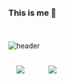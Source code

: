 ### This is me 👋
<br/>

![header](https://capsule-render.vercel.app/api?type=rounded&color=auto&height=300&section=header&text=공부해라~그건너무어려워&fontColor=ffffff&fontSize=50&animation=twinkling)

<br/>

<div style="display: flex; white-space: nowrap;">

<img src="https://github-readme-stats.vercel.app/api/top-langs/?username=constant94-dev&layout=compact&show_icons=true&show_owner=true&hide_title=false&theme=aura&hide=go,scss,css" style="padding: 0rem 3rem 0rem 1rem"/>
<img src="https://github-readme-stats.vercel.app/api?username=constant94-dev&show_icons=true&theme=aura"/>

</div>

<!--
**constant94-dev/constant94-dev** is a ✨ _special_ ✨ repository because its `README.md` (this file) appears on your GitHub profile.

Here are some ideas to get you started:

- 🔭 I’m currently working on ...
- 🌱 I’m currently learning ...
- 👯 I’m looking to collaborate on ...
- 🤔 I’m looking for help with ...
- 💬 Ask me about ...
- 📫 How to reach me: ...
- 😄 Pronouns: ...
- ⚡ Fun fact: ...
- GitHub 대문의 배지 스타일 HTML: <img src="https://img.shields.io/badge/${아이콘}-${색상}?style=${뱃지스타일}&logo=${텍스트}&logoColor=${텍스트 색상}"/></a>&nbsp
- GitHub 대문의 나의 스탯 보여주기: ![Aaron's GitHub stats](https://github-readme-stats.vercel.app/api?username=constant94-dev&show_icons=true&theme=aura)
- GitHub 대문의 자주 사용하는 언어 보여주기: https://github-readme-stats.vercel.app/api/top-langs/?username=${깃닉네임}&layout=compact&show_icons=${아이콘 보여줄지}&show_owner=${소유자 표기}&hide_title=${타이틀 가리기}&theme=${테마}&hide=${가리고 싶은 언어}"
- GiHub 대문의 블로그 보여주기: ![Velog's GitHub stats](https://velog-readme-stats.vercel.app/api?name=${velog닉네임}&tag=${태그}&color=${테마})](${링크 url})
-->
